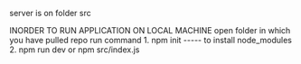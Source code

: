 server is on folder src

INORDER TO RUN APPLICATION ON LOCAL MACHINE
open folder in which you have pulled repo
run command
    1. npm init ----- to install node_modules
    2. npm run dev
       or
       npm src/index.js
    
